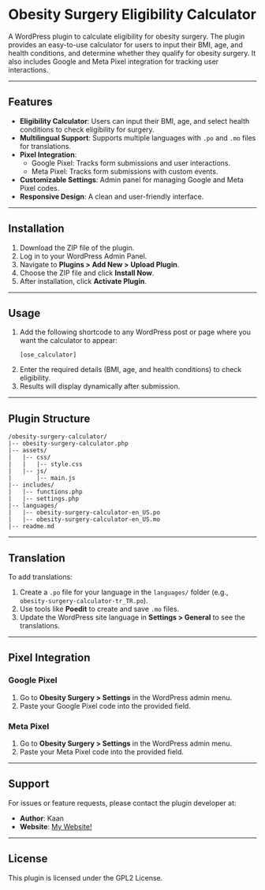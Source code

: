 # Obesity Surgery Eligibility Calculator

A WordPress plugin to calculate eligibility for obesity surgery. The plugin provides an easy-to-use calculator for users to input their BMI, age, and health conditions, and determine whether they qualify for obesity surgery. It also includes Google and Meta Pixel integration for tracking user interactions.

---

## Features

- **Eligibility Calculator**: Users can input their BMI, age, and select health conditions to check eligibility for surgery.
- **Multilingual Support**: Supports multiple languages with `.po` and `.mo` files for translations.
- **Pixel Integration**:
  - Google Pixel: Tracks form submissions and user interactions.
  - Meta Pixel: Tracks form submissions with custom events.
- **Customizable Settings**: Admin panel for managing Google and Meta Pixel codes.
- **Responsive Design**: A clean and user-friendly interface.

---

## Installation

1. Download the ZIP file of the plugin.
2. Log in to your WordPress Admin Panel.
3. Navigate to **Plugins > Add New > Upload Plugin**.
4. Choose the ZIP file and click **Install Now**.
5. After installation, click **Activate Plugin**.

---

## Usage

1. Add the following shortcode to any WordPress post or page where you want the calculator to appear:
   ```
   [ose_calculator]
   ```
2. Enter the required details (BMI, age, and health conditions) to check eligibility.
3. Results will display dynamically after submission.

---

## Plugin Structure

```
/obesity-surgery-calculator/
|-- obesity-surgery-calculator.php
|-- assets/
|   |-- css/
|   |   |-- style.css
|   |-- js/
|       |-- main.js
|-- includes/
|   |-- functions.php
|   |-- settings.php
|-- languages/
|   |-- obesity-surgery-calculator-en_US.po
|   |-- obesity-surgery-calculator-en_US.mo
|-- readme.md
```

---

## Translation

To add translations:

1. Create a `.po` file for your language in the `languages/` folder (e.g., `obesity-surgery-calculator-tr_TR.po`).
2. Use tools like **Poedit** to create and save `.mo` files.
3. Update the WordPress site language in **Settings > General** to see the translations.

---

## Pixel Integration

### Google Pixel

1. Go to **Obesity Surgery > Settings** in the WordPress admin menu.
2. Paste your Google Pixel code into the provided field.

### Meta Pixel

1. Go to **Obesity Surgery > Settings** in the WordPress admin menu.
2. Paste your Meta Pixel code into the provided field.

---

## Support

For issues or feature requests, please contact the plugin developer at:
- **Author**: Kaan
- **Website**: [My Website!](https://kaanergun.com)

---

## License

This plugin is licensed under the GPL2 License.
